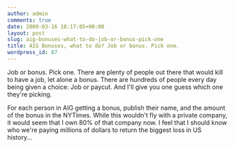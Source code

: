 ```yaml
---
author: admin
comments: true
date: 2009-03-16 18:17:05+00:00
layout: post
slug: aig-bonuses-what-to-do-job-or-bonus-pick-one
title: AIG Bonuses, what to do? Job or bonus. Pick one.
wordpress_id: 87
---
```


Job or bonus. Pick one. There are plenty of people out there that would kill to have a job, let alone a bonus. There are hundreds of people every day being given a choice: Job or paycut. And I'll give you one guess which one they're picking.

For each person in AIG getting a bonus, publish their name, and the amount of the bonus in the NYTimes. While this wouldn't fly with a private company, it would seem that I own 80% of that company now. I feel that I should know who we're paying millions of dollars to return the biggest loss in US history...

